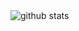 <picture decoding="async" loading="lazy">
  <source media="(prefers-color-scheme: light)" srcset="https://pixel-profile.vercel.app/api/github-stats?username=sabbenthedev&theme=fuji&hide=avatar&dithering=true&a=1">
  <source media="(prefers-color-scheme: dark)" srcset="https://pixel-profile.vercel.app/api/github-stats?username=sabbenthedevn&theme=fuji&hide=avatar&avatar_border=false&screen_effect=true">
  <img alt="github stats" src="https://pixel-profile.vercel.app/api/github-stats?username=sabbenthedev&screen_effect=false&theme=fuji&avatar_border=false&pixelate_avatar=false&hide=avatar&dithering=true">
</picture>

<!--
**sabbenthedev/sabbenthedev** is a ✨ _special_ ✨ repository because its `README.md` (this file) appears on your GitHub profile.

Here are some ideas to get you started:

- 🔭 I’m currently working on ...
- 🌱 I’m currently learning ...
- 👯 I’m looking to collaborate on ...
- 🤔 I’m looking for help with ...
- 💬 Ask me about ...
- 📫 How to reach me: ...
- 😄 Pronouns: ...
- ⚡ Fun fact: ...
-->
